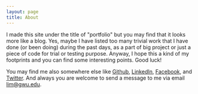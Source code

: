 ```yaml
---
layout: page
title: About
---
```


I made this site under the title of "portfolio" but you may find that it looks more like a blog. Yes, maybe I have listed too many trivial work that I have done (or been doing) during the past days, as a part of big project or just a piece of code for trial or testing purpose. Anyway, I hope this a kind of my footprints and you can find some interesting points. Good luck!

You may find me also somewhere else like <a href="https://github.com/maoxuli">Github</a>, <a href="http://linkedin.com/maoxuli">LinkedIn</a>, <a href="http://facebook.com/maoxuli">Facebook</a>, and <a href="http://twitter.com/maoxuli">Twitter</a>. And always you are welcome to send a message to me via email <a href="#">lim@gwu.edu</a>.
